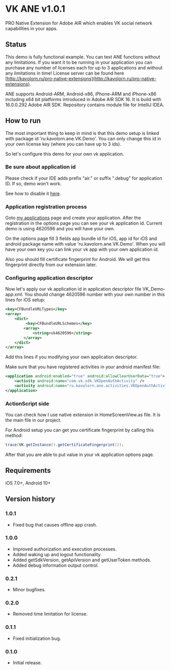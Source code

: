 # VK ANE v1.0.1

PRO Native Extension for Adobe AIR which enables VK social network capabilities 
in your apps.

## Status

This demo is fully functional example. You can test ANE functions without any 
limitations. If you want it to be running in your application you can purchase 
any number of licenses each for up to 3 applications and without any limitations
in time! License server can be found here [http://kavolorn.ru/pro-native-extensions](http://kavolorn.ru/pro-native-extensions).

ANE supports Android-ARM, Android-x86, iPhone-ARM and iPhone-x86 including x64 
bit platforms introduced in Adobe AIR SDK 16. It is build with 16.0.0.292 Adobe 
AIR SDK. Repository contains module file for IntelliJ IDEA.

## How to run

The most important thing to keep in mind is that this demo setup is linked with 
package id 'ru.kavolorn.ane.VK.Demo'. You can only change this id in your own 
license key (where you can have up to 3 ids).

So let's configure this demo for your own vk application.

### Be sure about application id

Please check if your IDE adds prefix "air." or suffix ".debug" for application ID.
If so, demo won't work.

See how to disable it [here](https://github.com/kavolorn/VK-ANE/issues/2#issuecomment-86448177).

### Application registration process

Goto [my applications](https://vk.com/apps?act=manage) page and create your 
application. After the registration in the options page you can see your vk 
application id. Current demo is using 4620596 and you will have your own.

On the options page fill 3 fields app bundle id for iOS, app id for iOS and 
android package name with value 'ru.kavolorn.ane.VK.Demo'. When you will have 
your own key you can link your vk app with your own application id.

Also you should fill certificate fingerprint for Android. We will get this 
fingerprint directly from our extension later.

### Configuring application descriptor

Now let's apply our vk application id in application descriptor file 
VK_Demo-app.xml. You should change 4620596 number with your own number in this 
lines for iOS setup:

```xml
<key>CFBundleURLTypes</key>
<array>
    <dict>
         <key>CFBundleURLSchemes</key>
        <array>
            <string>vk4620596</string>
        </array>
    </dict>
</array>
```

Add this lines if you modifying your own application descriptor.

Make sure that you have registered activities in your android manifest file:

```xml
<application android:enabled="true" android:allowClearUserData="true">
    <activity android:name="com.vk.sdk.VKOpenAuthActivity" />
    <activity android:name="ru.kavolorn.ane.activities.VKOpenAuthActivity" />
</application>
```

### ActionScript side

You can check how I use native extension in HomeScreenView.as file. It is the 
main file in our project.

For Android setup you can get you certificate fingerprint by calling this method:

```actionscript
trace(VK.getInstance().getCertificateFingerprint());
```

After that you are able to put value in your vk application options page.


## Requirements

iOS 7.0+, Android 10+

## Version history

### 1.0.1

- Fixed bug that causes offline app crash.

### 1.0.0

- Improved authorization and execution processes.
- Added waking up and logout functionality.
- Added getSdkVersion, getApiVersion and getUserToken methods.
- Added debug information output control.

### 0.2.1

- Minor bugfixes.

### 0.2.0

- Removed time limitation for license.

### 0.1.1

- Fixed initialization bug.

### 0.1.0

- Initial release.

